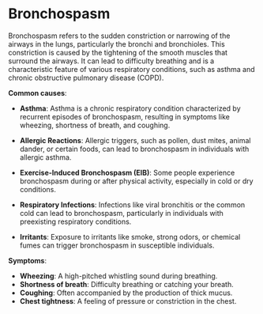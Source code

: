 [//]: # (
source: gpt-3 + jph editing
tags: conditions
)

# Bronchospasm

Bronchospasm refers to the sudden constriction or narrowing of the airways in the lungs, particularly the bronchi and bronchioles. This constriction is caused by the tightening of the smooth muscles that surround the airways. It can lead to difficulty breathing and is a characteristic feature of various respiratory conditions, such as asthma and chronic obstructive pulmonary disease (COPD).

**Common causes**:

* **Asthma**: Asthma is a chronic respiratory condition characterized by recurrent episodes of bronchospasm, resulting in symptoms like wheezing, shortness of breath, and coughing.

* **Allergic Reactions**: Allergic triggers, such as pollen, dust mites, animal dander, or certain foods, can lead to bronchospasm in individuals with allergic asthma.

* **Exercise-Induced Bronchospasm (EIB)**: Some people experience bronchospasm during or after physical activity, especially in cold or dry conditions.

* **Respiratory Infections**: Infections like viral bronchitis or the common cold can lead to bronchospasm, particularly in individuals with preexisting respiratory conditions.

* **Irritants**: Exposure to irritants like smoke, strong odors, or chemical fumes can trigger bronchospasm in susceptible individuals.

**Symptoms**:

* **Wheezing**: A high-pitched whistling sound during breathing.
* **Shortness of breath**: Difficulty breathing or catching your breath.
* **Coughing**: Often accompanied by the production of thick mucus.
* **Chest tightness**: A feeling of pressure or constriction in the chest.

